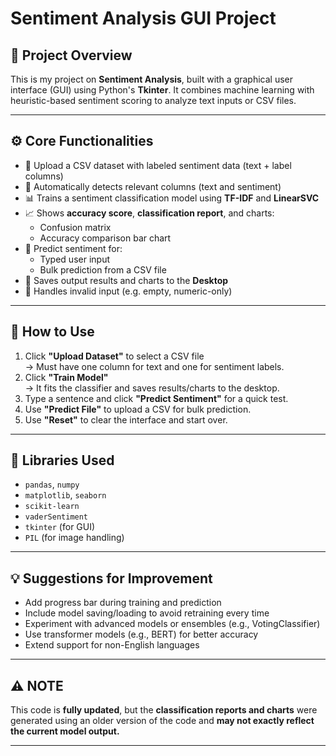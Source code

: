 # Sentiment Analysis GUI Project

## 📌 Project Overview
This is my project on **Sentiment Analysis**, built with a graphical user interface (GUI) using Python's **Tkinter**. It combines machine learning with heuristic-based sentiment scoring to analyze text inputs or CSV files.

---

## ⚙️ Core Functionalities
- 📁 Upload a CSV dataset with labeled sentiment data (text + label columns)
- 🧠 Automatically detects relevant columns (text and sentiment)
- 📊 Trains a sentiment classification model using **TF-IDF** and **LinearSVC**
- 📈 Shows **accuracy score**, **classification report**, and charts:
  - Confusion matrix
  - Accuracy comparison bar chart
- 🔎 Predict sentiment for:
  - Typed user input
  - Bulk prediction from a CSV file
- 💾 Saves output results and charts to the **Desktop**
- 🧹 Handles invalid input (e.g. empty, numeric-only)

---

## 🚀 How to Use
1. Click **"Upload Dataset"** to select a CSV file  
   → Must have one column for text and one for sentiment labels.
2. Click **"Train Model"**  
   → It fits the classifier and saves results/charts to the desktop.
3. Type a sentence and click **"Predict Sentiment"** for a quick test.
4. Use **"Predict File"** to upload a CSV for bulk prediction.
5. Use **"Reset"** to clear the interface and start over.

---

## 🧪 Libraries Used
- `pandas`, `numpy`
- `matplotlib`, `seaborn`
- `scikit-learn`
- `vaderSentiment`
- `tkinter` (for GUI)
- `PIL` (for image handling)

---

## 💡 Suggestions for Improvement
- Add progress bar during training and prediction
- Include model saving/loading to avoid retraining every time
- Experiment with advanced models or ensembles (e.g., VotingClassifier)
- Use transformer models (e.g., BERT) for better accuracy
- Extend support for non-English languages

---

## ⚠️ NOTE
This code is **fully updated**, but the **classification reports and charts** were generated using an older version of the code and **may not exactly reflect the current model output.**

---

